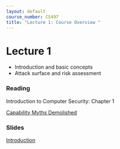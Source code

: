 ```yaml
---
layout: default
course_number: CS497
title: "Lecture 1: Course Overview "
---
```


# Lecture 1

- Introduction and basic concepts
- Attack surface and risk assessment

### Reading 

Introduction to Computer Security: Chapter 1 

[Capability Myths Demolished](http://srl.cs.jhu.edu/pubs/SRL2003-02.pdf)

### Slides

[Introduction](Ch01-Introduction.pdf)
